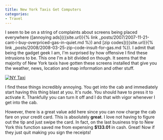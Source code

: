 ```yaml
---
title: New York Taxis Get Computers
categories:
- Travel
---
```


I seem to be on a string of complaints about screens being placed everywhere ([annoying ads]({{site.url}}{% link _posts/2007/2007-11-21-cant-i-buy-overpriced-gas-in-quiet.md %}) and [zip codes]({{site.url}}{% link _posts/2008/2008-03-25-zip-code-insult-for-gas.md %}). I admit that being the gadget geek I am, I'm surprised by how offensive I find these intrusions to be. This one I'm a bit divided on though. It seems that the majority of New York taxis have gotten these screens installed that give you the weather, news, location and map information and other stuff.

[![NY Taxi](http://farm3.static.flickr.com/2408/2341902786_5ec8e84dc9_m.jpg)](http://www.flickr.com/photos/46408384@N00/2341902786)

I find these things incredibly annoying. You get into the cab and immediately start having this thing blast at you. It's rude. You should have to press it to activate it. Thankfully you can turn it off and I do that with vigor whenever I get into the cab.

However, there is a great value add here since you can now charge the cab fare on your credit card. This is absolutely **great**. I love not having to figure out the tip and just swipe the card. In fact, on the last business trip to New York this function saved me from expensing **$133.01** in cash. Great! Now if they just quit making you sign the receipts!
